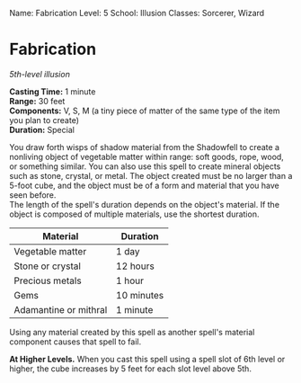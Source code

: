 Name: Fabrication
Level: 5
School: Illusion
Classes: Sorcerer, Wizard

# Fabrication 
_5th-level illusion_ 

**Casting Time:** 1 minute    
**Range:** 30 feet    
**Components:** V, S, M (a tiny piece of matter of the same type of the item you plan to create)    
**Duration:** Special 

You draw forth wisps of shadow material from the Shadowfell to create a nonliving object of vegetable matter within range: soft goods, rope, wood, or something similar. You can also use this spell to create mineral objects such as stone, crystal, or metal. The object created must be no larger than a 5-foot cube, and the object must be of a form and material that you have seen before.    
The length of the spell's duration depends on the object's material. If the object is composed of multiple materials, use the shortest duration. 

| Material              | Duration   |
|-----------------------|------------|
| Vegetable matter      | 1 day      |        
| Stone or crystal      | 12 hours   |           
| Precious metals       | 1 hour     |         
| Gems                  | 10 minutes |             
| Adamantine or mithral | 1 minute   |           

Using any material created by this spell as another spell's material component causes that spell to fail. 

**At Higher Levels.** When you cast this spell using a spell slot of 6th level or higher, the cube increases by 5 feet for each slot level above 5th.